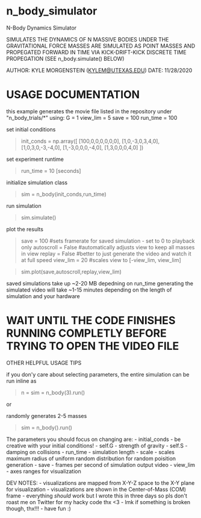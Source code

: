 # n_body_simulator
N-Body Dynamics Simulator
 
SIMULATES THE DYNAMICS OF N MASSIVE BODIES UNDER THE GRAVITATIONAL FORCE
MASSES ARE SIMULATED AS POINT MASSES AND PROPEGATED FORWARD IN TIME VIA
KICK-DRIFT-KICK DISCRETE TIME PROPEGATION (SEE n_body.simulate() BELOW)

AUTHOR: KYLE MORGENSTEIN (KYLEM@UTEXAS.EDU)
DATE: 11/28/2020

USAGE DOCUMENTATION
=====================================================================

this example generates the movie file listed in the repository under "n_body_trials/*"
using:
G = 1
view_lim = 5
save = 100
run_time = 100

set initial conditions

>init_conds = np.array([
	[100,0,0,0,0,0,0],
	[1,0,-3,0,3,4,0],
	[1,0,3,0,-3,-4,0],
	[1,-3,0,0,0,-4,0],
	[1,3,0,0,0,4,0]
	])

set experiment runtime
>run_time = 10 [seconds]

initialize simulation class

>sim = n_body(init_conds,run_time)

run simulation

>sim.simulate()

plot the results
>save = 100 #sets framerate for saved simulation - set to 0 to playback only
>autoscroll = False #automatically adjusts view to keep all masses in view
>replay = False #better to just generate the video and watch it at full speed
>view_lim = 20 #scales view to [-view_lim, view_lim]

>sim.plot(save,autoscroll,replay,view_lim)

saved simulations take up ~2-20 MB depedning on run_time
generating the simulated video will take ~1-15 minutes 
depending on the length of simulation and your hardware

WAIT UNTIL THE CODE FINISHES RUNNING COMPLETLY BEFORE TRYING TO OPEN THE VIDEO FILE
=====================================================================

OTHER HELPFUL USAGE TIPS

if you don'y care about selecting parameters, 
the entire simulation can be run inline as
>n = 
>sim = n_body(3).run()

or 
	
randomly generates 2-5 masses

>sim = n_body().run()  

The parameters you should focus on changing are:
	- initial_conds - be creative with your initial conditions!
	- self.G - strength of gravity
	- self.S - damping on collisions
	- run_time - simulation length
	- scale - scales maximum radius of uniform random distribution for random poisition generation
	- save - frames per second of simulation output video
	- view_lim - axes ranges for visualization

DEV NOTES:
	- visualizations are mapped from X-Y-Z space to the X-Y plane for visualization
	- visualizations are shown in the Center-of-Mass (COM) frame
	- everything *should* work but I wrote this in three days so pls don't roast me on Twitter for my hacky code thx <3
	- lmk if something is broken though, thx!!!
	- have fun :)
